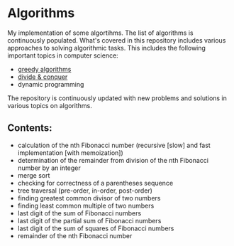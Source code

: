 # Algorithms

My implementation of some algortihms. The list of algorithms is continuously populated.
What's covered in this repository includes various approaches to solving algorithmic tasks. This includes the following important topics in computer science:
- [greedy algorithms](/greedy)
- [divide & conquer](/divide_and_conquer)
- dynamic programming

The repository is continuously updated with new problems and solutions in various topics on algorithms.

## Contents:

* calculation of the nth Fibonacci number (recursive [slow] and fast implementation [with memoization])
* determination of the remainder from division of the nth Fibonacci number by an integer
* merge sort
* checking for correctness of a parentheses sequence
* tree traversal (pre-order, in-order, post-order)
* finding greatest common divisor of two numbers
* finding least common multiple of two numbers
* last digit of the sum of Fibonacci numbers
* last digit of the partial sum of Fibonacci numbers
* last digit of the sum of squares of Fibonacci numbers
* remainder of the nth Fibonacci number

